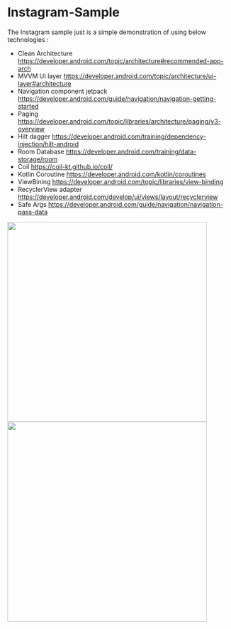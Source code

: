 # Instagram-Sample 
The Instagram sample just is a simple demonstration of using below technologies :

- Clean Architecture  https://developer.android.com/topic/architecture#recommended-app-arch
- MVVM UI layer https://developer.android.com/topic/architecture/ui-layer#architecture
- Navigation component jetpack https://developer.android.com/guide/navigation/navigation-getting-started
- Paging https://developer.android.com/topic/libraries/architecture/paging/v3-overview
- Hilt dagger https://developer.android.com/training/dependency-injection/hilt-android
- Room Database https://developer.android.com/training/data-storage/room
- Coil https://coil-kt.github.io/coil/
- Kotlin Coroutine https://developer.android.com/kotlin/coroutines
- ViewBining https://developer.android.com/topic/libraries/view-binding
- RecyclerView adapter https://developer.android.com/develop/ui/views/layout/recyclerview
- Safe Args https://developer.android.com/guide/navigation/navigation-pass-data


<img src="https://user-images.githubusercontent.com/1622738/207933908-a7fa1544-4641-4da6-b7d3-65842e296190.png" width="450">   <img src="https://user-images.githubusercontent.com/1622738/207933933-bbcd1727-e3b5-496d-a072-75000a527ea8.png" width="450">
